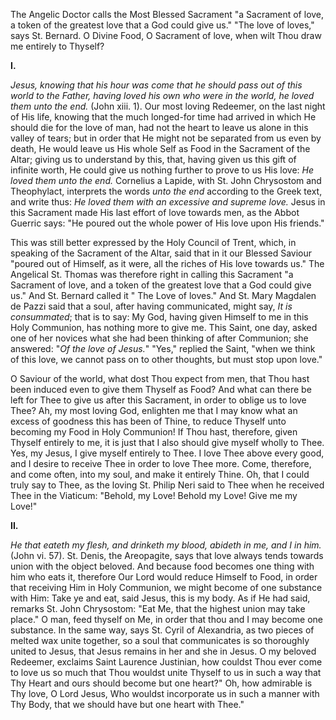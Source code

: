 
The Angelic Doctor calls the Most Blessed Sacrament \"a Sacrament of love, a token of the greatest love that a God could give us.\" \"The love of loves,\" says St. Bernard. O Divine Food, O Sacrament of love, when wilt Thou draw me entirely to Thyself?

**I\.**

*Jesus, knowing that his hour was come that he should pass out of this world to the Father, having loved his own who were in the world, he loved them unto the end.* (John xiii. 1). Our most loving Redeemer, on the last night of His life, knowing that the much longed-for time had arrived in which He should die for the love of man, had not the heart to leave us alone in this valley of tears; but in order that He might not be separated from us even by death, He would leave us His whole Self as Food in the Sacrament of the Altar; giving us to understand by this, that, having given us this gift of infinite worth, He could give us nothing further to prove to us His love: *He loved them unto the end.* Cornelius a Lapide, with St. John Chrysostom and Theophylact, interprets the words *unto the end* according to the Greek text, and write thus: *He loved them with an excessive and supreme love.* Jesus in this Sacrament made His last effort of love towards men, as the Abbot Guerric says: \"He poured out the whole power of His love upon His friends.\"

This was still better expressed by the Holy Council of Trent, which, in speaking of the Sacrament of the Altar, said that in it our Blessed Saviour \"poured out of Himself, as it were, all the riches of His love towards us.\" The Angelical St. Thomas was therefore right in calling this Sacrament \"a Sacrament of love, and a token of the greatest love that a God could give us.\" And St. Bernard called it \" The Love of loves.\" And St. Mary Magdalen de Pazzi said that a soul, after having communicated, might say, *It is consummated*; that is to say: My God, having given Himself to me in this Holy Communion, has nothing more to give me. This Saint, one day, asked one of her novices what she had been thinking of after Communion; she answered: \"*Of the love of Jesus.*\" \"Yes,\" replied the Saint, \"when we think of this love, we cannot pass on to other thoughts, but must stop upon love.\"

O Saviour of the world, what dost Thou expect from men, that Thou hast been induced even to give them Thyself as Food? And what can there be left for Thee to give us after this Sacrament, in order to oblige us to love Thee? Ah, my most loving God, enlighten me that I may know what an excess of goodness this has been of Thine, to reduce Thyself unto becoming my Food in Holy Communion! If Thou hast, therefore, given Thyself entirely to me, it is just that I also should give myself wholly to Thee. Yes, my Jesus, I give myself entirely to Thee. I love Thee above every good, and I desire to receive Thee in order to love Thee more. Come, therefore, and come often, into my soul, and make it entirely Thine. Oh, that I could truly say to Thee, as the loving St. Philip Neri said to Thee when he received Thee in the Viaticum: \"Behold, my Love! Behold my Love! Give me my Love!\"

**II\.**

*He that eateth my flesh, and drinketh my blood, abideth in me, and I in him.* (John vi. 57). St. Denis, the Areopagite, says that love always tends towards union with the object beloved. And because food becomes one thing with him who eats it, therefore Our Lord would reduce Himself to Food, in order that receiving Him in Holy Communion, we might become of one substance with Him: Take ye and eat, said Jesus, this is my body. As if He had said, remarks St. John Chrysostom: \"Eat Me, that the highest union may take place.\" O man, feed thyself on Me, in order that thou and I may become one substance. In the same way, says St. Cyril of Alexandria, as two pieces of melted wax unite together, so a soul that communicates is so thoroughly united to Jesus, that Jesus remains in her and she in Jesus. O my beloved Redeemer, exclaims Saint Laurence Justinian, how couldst Thou ever come to love us so much that Thou wouldst unite Thyself to us in such a way that Thy Heart and ours should become but one heart?\" Oh, how admirable is Thy love, O Lord Jesus, Who wouldst incorporate us in such a manner with Thy Body, that we should have but one heart with Thee.\"

